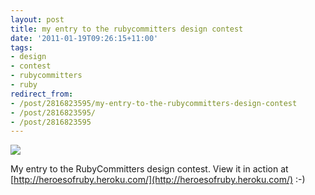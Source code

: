```yaml
---
layout: post
title: my entry to the rubycommitters design contest
date: '2011-01-19T09:26:15+11:00'
tags:
- design
- contest
- rubycommitters
- ruby
redirect_from:
- /post/2816823595/my-entry-to-the-rubycommitters-design-contest
- /post/2816823595/
- /post/2816823595
---
```

 ![](/img/posts/old/tumblr_lf8ozrtSef1qb7ot5o1_1280.jpg)

My entry to the RubyCommitters design contest. View it in action at [http://heroesofruby.heroku.com/](http://heroesofruby.heroku.com/) :-)

